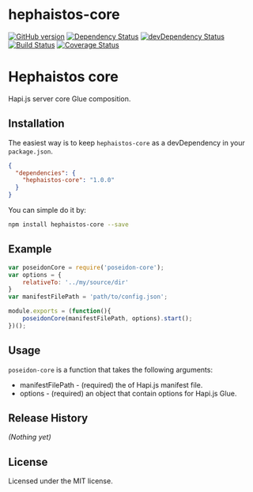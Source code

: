 # hephaistos-core

[![GitHub version][hephaistos-core-fury-image]][hephaistos-core-fury-url]
[![Dependency Status][hephaistos-core-dependencies-image]][hephaistos-core-dependencies-url]
[![devDependency Status][hephaistos-core-devdependencies-image]][hephaistos-core-devdependencies-url]
[![Build Status][hephaistos-core-travis-image]][hephaistos-core-travis-url]
[![Coverage Status][hephaistos-core-coverage-image]][hephaistos-core-coverage-url]

# Hephaistos core
Hapi.js server core Glue composition.

## Installation

The easiest way is to keep `hephaistos-core` as a devDependency in your `package.json`.
```json
{
  "dependencies": {
    "hephaistos-core": "1.0.0"
  }
}
```

You can simple do it by:
```bash
npm install hephaistos-core --save
```

## Example
```javascript
var poseidonCore = require('poseidon-core');
var options = {
    relativeTo: '../my/source/dir'
}
var manifestFilePath = 'path/to/config.json';

module.exports = (function(){
    poseidonCore(manifestFilePath, options).start();
})();
```

## Usage
`poseidon-core` is a function that takes the following arguments:

* manifestFilePath - (required) the of Hapi.js manifest file.
* options - (required) an object that contain options for Hapi.js Glue.


## Release History

_(Nothing yet)_


## License

Licensed under the MIT license.

[hephaistos-core-fury-image]: https://badge.fury.io/js/hephaistos-core.svg
[hephaistos-core-fury-url]: https://badge.fury.io/js/hephaistos-core
[hephaistos-core-dependencies-image]: https://david-dm.org/patiernom/hephaistos-core.svg
[hephaistos-core-dependencies-url]: https://david-dm.org/patiernom/hephaistos-core
[hephaistos-core-devdependencies-image]: https://david-dm.org/patiernom/hephaistos-core/dev-status.svg
[hephaistos-core-devdependencies-url]: https://david-dm.org/patiernom/hephaistos-core#info=devDependencies
[hephaistos-core-peerdependencies-image]: https://david-dm.org/patiernom/hephaistos-core/peer-status.svg
[hephaistos-core-peerdependencies-url]: https://david-dm.org/patiernom/hephaistos-core#info=peerDependencies
[hephaistos-core-travis-image]: https://travis-ci.org/patiernom/hephaistos-core.svg?branch=master
[hephaistos-core-travis-url]: https://travis-ci.org/patiernom/hephaistos-core
[hephaistos-core-coverage-image]: https://coveralls.io/repos/github/patiernom/hephaistos-core/badge.svg?branch=master
[hephaistos-core-coverage-url]: https://coveralls.io/github/patiernom/hephaistos-core?branch=master